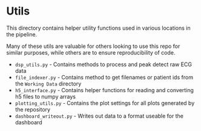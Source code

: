 # Utils

This directory contains helper utility functions used in various locations in the pipeline. 

Many of these utils are valuable for others looking to use this repo for similar purposes, while others are to ensure
reproducibility of code.

 - `dsp_utils.py` - Contains methods to process and peak detect raw ECG data 
 - `file_indexer.py` - Contains method to get filenames or patient ids from the `Working Data` directory
 - `h5_interface.py` - Contains helper functions for reading and converting h5 files to numpy arrays
 - `plotting_utils.py` - Contains the plot settings for all plots generated by the repository
- `dashboard_writeout.py` - Writes out data to a format useable for the dashboard
 
 
  


